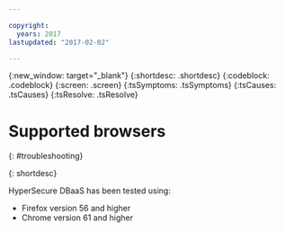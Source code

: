 ```yaml
---

copyright:
  years: 2017
lastupdated: "2017-02-02"

---
```

{:new_window: target="_blank"}
{:shortdesc: .shortdesc}
{:codeblock: .codeblock}
{:screen: .screen}
{:tsSymptoms: .tsSymptoms}
{:tsCauses: .tsCauses}
{:tsResolve: .tsResolve}

# Supported browsers
{: #troubleshooting}


{: shortdesc}

HyperSecure DBaaS has been tested using:

  * Firefox version 56 and higher
  * Chrome version 61 and higher

